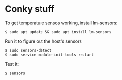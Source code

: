 # Conky stuff
To get temperature sensos working, install lm-sensors:
```shell
$ sudo apt update && sudo apt install lm-sensors
```

Run it to figure out the host's sensors:
```shell
$ sudo sensors-detect
$ sudo service module-init-tools restart
```

Test it:
```shell
$ sensors
```

